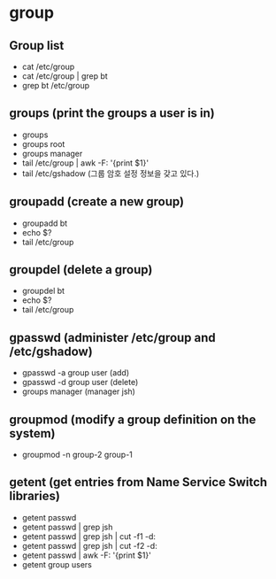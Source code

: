 # group

## Group list

- cat /etc/group
- cat /etc/group | grep bt
- grep bt /etc/group

## groups (print the groups a user is in)

- groups
- groups root
- groups manager
- tail /etc/group | awk -F: '{print $1}'
- tail /etc/gshadow (그룹 암호 설정 정보을 갖고 있다.)

## groupadd (create a new group)

- groupadd bt
- echo $?
- tail /etc/group

## groupdel (delete a group)

- groupdel bt
- echo $?
- tail /etc/group

## gpasswd (administer /etc/group and /etc/gshadow)

- gpasswd -a group user (add)
- gpasswd -d group user (delete)
- groups manager (manager jsh)

## groupmod (modify a group definition on the system)

- groupmod -n group-2 group-1

## getent (get entries from Name Service Switch libraries)

- getent passwd
- getent passwd | grep jsh
- getent passwd | grep jsh | cut -f1 -d:
- getent passwd | grep jsh | cut -f2 -d:
- getent passwd | awk -F: '{print $1}'
- getent group users

